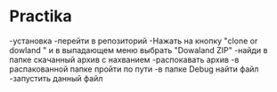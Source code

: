 # Practika
-установка 
-перейти в репозиторий
-Нажать на кнопку "clone or dowland  " и в выпадающем меню выбрать "Dowaland ZIP"
-найди в папке скачанный архив с нахванием
-распокавать архив
-в распакованной папке пройти по пути 
-в папке Debug найти файл
-запустить данный файл
